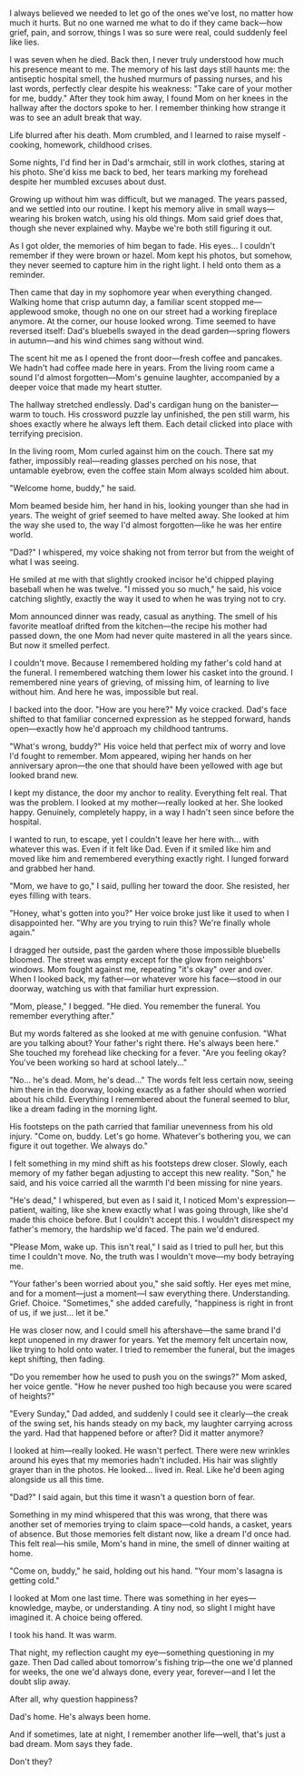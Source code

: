 I always believed we needed to let go of the ones we've lost, no matter how much it hurts. But no one warned me what to do if they came back—how grief, pain, and sorrow, things I was so sure were real, could suddenly feel like lies.

I was seven when he died. Back then, I never truly understood how much his presence meant to me. The memory of his last days still haunts me: the antiseptic hospital smell, the hushed murmurs of passing nurses, and his last words, perfectly clear despite his weakness: "Take care of your mother for me, buddy." After they took him away, I found Mom on her knees in the hallway after the doctors spoke to her. I remember thinking how strange it was to see an adult break that way.

Life blurred after his death. Mom crumbled, and I learned to raise myself - cooking, homework, childhood crises.

Some nights, I'd find her in Dad's armchair, still in work clothes, staring at his photo. She'd kiss me back to bed, her tears marking my forehead despite her mumbled excuses about dust.

Growing up without him was difficult, but we managed. The years passed, and we settled into our routine. I kept his memory alive in small ways—wearing his broken watch, using his old things. Mom said grief does that, though she never explained why. Maybe we're both still figuring it out.

As I got older, the memories of him began to fade. His eyes... I couldn't remember if they were brown or hazel. Mom kept his photos, but somehow, they never seemed to capture him in the right light. I held onto them as a reminder.

Then came that day in my sophomore year when everything changed. Walking home that crisp autumn day, a familiar scent stopped me—applewood smoke, though no one on our street had a working fireplace anymore. At the corner, our house looked wrong. Time seemed to have reversed itself: Dad's bluebells swayed in the dead garden—spring flowers in autumn—and his wind chimes sang without wind.

The scent hit me as I opened the front door—fresh coffee and pancakes. We hadn't had coffee made here in years. From the living room came a sound I'd almost forgotten—Mom's genuine laughter, accompanied by a deeper voice that made my heart stutter.

The hallway stretched endlessly. Dad's cardigan hung on the banister—warm to touch. His crossword puzzle lay unfinished, the pen still warm, his shoes exactly where he always left them. Each detail clicked into place with terrifying precision.

In the living room, Mom curled against him on the couch. There sat my father, impossibly real—reading glasses perched on his nose, that untamable eyebrow, even the coffee stain Mom always scolded him about.

"Welcome home, buddy," he said.

Mom beamed beside him, her hand in his, looking younger than she had in years. The weight of grief seemed to have melted away. She looked at him the way she used to, the way I'd almost forgotten—like he was her entire world.

"Dad?" I whispered, my voice shaking not from terror but from the weight of what I was seeing.

He smiled at me with that slightly crooked incisor he'd chipped playing baseball when he was twelve. "I missed you so much," he said, his voice catching slightly, exactly the way it used to when he was trying not to cry.

Mom announced dinner was ready, casual as anything. The smell of his favorite meatloaf drifted from the kitchen—the recipe his mother had passed down, the one Mom had never quite mastered in all the years since. But now it smelled perfect.

I couldn't move. Because I remembered holding my father's cold hand at the funeral. I remembered watching them lower his casket into the ground. I remembered nine years of grieving, of missing him, of learning to live without him. And here he was, impossible but real.

I backed into the door. "How are you here?" My voice cracked. Dad's face shifted to that familiar concerned expression as he stepped forward, hands open—exactly how he'd approach my childhood tantrums.

"What's wrong, buddy?" His voice held that perfect mix of worry and love I'd fought to remember. Mom appeared, wiping her hands on her anniversary apron—the one that should have been yellowed with age but looked brand new.

I kept my distance, the door my anchor to reality. Everything felt real. That was the problem. I looked at my mother—really looked at her. She looked happy. Genuinely, completely happy, in a way I hadn't seen since before the hospital.

I wanted to run, to escape, yet I couldn't leave her here with... with whatever this was. Even if it felt like Dad. Even if it smiled like him and moved like him and remembered everything exactly right. I lunged forward and grabbed her hand.

"Mom, we have to go," I said, pulling her toward the door. She resisted, her eyes filling with tears.

"Honey, what's gotten into you?" Her voice broke just like it used to when I disappointed her. "Why are you trying to ruin this? We're finally whole again."

I dragged her outside, past the garden where those impossible bluebells bloomed. The street was empty except for the glow from neighbors' windows. Mom fought against me, repeating "it's okay" over and over. When I looked back, my father—or whatever wore his face—stood in our doorway, watching us with that familiar hurt expression.

"Mom, please," I begged. "He died. You remember the funeral. You remember everything after."

But my words faltered as she looked at me with genuine confusion. "What are you talking about? Your father's right there. He's always been here." She touched my forehead like checking for a fever. "Are you feeling okay? You've been working so hard at school lately..."

"No... he's dead. Mom, he's dead..." The words felt less certain now, seeing him there in the doorway, looking exactly as a father should when worried about his child. Everything I remembered about the funeral seemed to blur, like a dream fading in the morning light.

His footsteps on the path carried that familiar unevenness from his old injury. "Come on, buddy. Let's go home. Whatever's bothering you, we can figure it out together. We always do."

I felt something in my mind shift as his footsteps drew closer. Slowly, each memory of my father began adjusting to accept this new reality. "Son," he said, and his voice carried all the warmth I'd been missing for nine years.

"He's dead," I whispered, but even as I said it, I noticed Mom's expression—patient, waiting, like she knew exactly what I was going through, like she'd made this choice before. But I couldn't accept this. I wouldn't disrespect my father's memory, the hardship we'd faced. The pain we'd endured.

"Please Mom, wake up. This isn't real," I said as I tried to pull her, but this time I couldn't move. No, the truth was I wouldn't move—my body betraying me.

"Your father's been worried about you," she said softly. Her eyes met mine, and for a moment—just a moment—I saw everything there. Understanding. Grief. Choice. "Sometimes," she added carefully, "happiness is right in front of us, if we just... let it be."

He was closer now, and I could smell his aftershave—the same brand I'd kept unopened in my drawer for years. Yet the memory felt uncertain now, like trying to hold onto water. I tried to remember the funeral, but the images kept shifting, then fading.

"Do you remember how he used to push you on the swings?" Mom asked, her voice gentle. "How he never pushed too high because you were scared of heights?"

"Every Sunday," Dad added, and suddenly I could see it clearly—the creak of the swing set, his hands steady on my back, my laughter carrying across the yard. Had that happened before or after? Did it matter anymore?

I looked at him—really looked. He wasn't perfect. There were new wrinkles around his eyes that my memories hadn't included. His hair was slightly grayer than in the photos. He looked... lived in. Real. Like he'd been aging alongside us all this time.

"Dad?" I said again, but this time it wasn't a question born of fear.

Something in my mind whispered that this was wrong, that there was another set of memories trying to claim space—cold hands, a casket, years of absence. But those memories felt distant now, like a dream I'd once had. This felt real—his smile, Mom's hand in mine, the smell of dinner waiting at home.

"Come on, buddy," he said, holding out his hand. "Your mom's lasagna is getting cold."

I looked at Mom one last time. There was something in her eyes—knowledge, maybe, or understanding. A tiny nod, so slight I might have imagined it. A choice being offered.

I took his hand. It was warm.

That night, my reflection caught my eye—something questioning in my gaze. Then Dad called about tomorrow's fishing trip—the one we'd planned for weeks, the one we'd always done, every year, forever—and I let the doubt slip away.

After all, why question happiness?

Dad's home. He's always been home.

And if sometimes, late at night, I remember another life—well, that's just a bad dream. Mom says they fade.

Don't they?